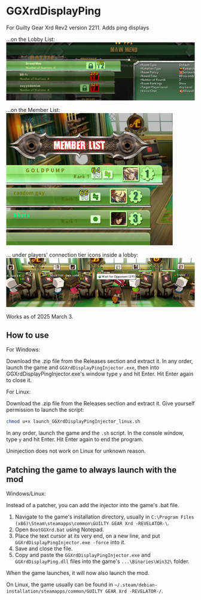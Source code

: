 # GGXrdDisplayPing

For Guilty Gear Xrd Rev2 version 2211. Adds ping displays

...on the Lobby List:  
![Image could not be loaded](screen1.png)

...on the Member List:  
![Image could not be loaded](screen2.png)

... under players' connection tier icons inside a lobby:  
![Image could not be loaded](screen3.png)

Works as of 2025 March 3.

## How to use

For Windows:

Download the .zip file from the Releases section and extract it. In any order, launch the game and `GGXrdDisplayPingInjector.exe`, then into GGXrdDisplayPingInjector.exe's window type `y` and hit Enter. Hit Enter again to close it.

For Linux:

Download the .zip file from the Releases section and extract it. Give yourself permission to launch the script:

```bash
chmod u+x launch_GGXrdDisplayPingInjector_linux.sh
```

In any order, launch the game and the `.sh` script. In the console window, type `y` and hit Enter. Hit Enter again to end the program.

Uninjection does not work on Linux for unknown reason.

## Patching the game to always launch with the mod

Windows/Linux:

Instead of a patcher, you can add the injector into the game's .bat file.

1) Navigate to the game's installation directory, usually in `C:\Program Files (x86)\Steam\steamapps\common\GUILTY GEAR Xrd -REVELATOR-\`.
2) Open `BootGGXrd.bat` using Notepad.
3) Place the text cursor at its very end, on a new line, and put `GGXrdDisplayPingInjector.exe -force` into it.
4) Save and close the file.
5) Copy and paste the `GGXrdDisplayPingInjector.exe` and `GGXrdDisplayPing.dll` files into the game's `...\Binaries\Win32\` folder.

When the game launches, it will now also launch the mod.

On Linux, the game usually can be found in `~/.steam/debian-installation/steamapps/common/GUILTY GEAR Xrd -REVELATOR-/`.
